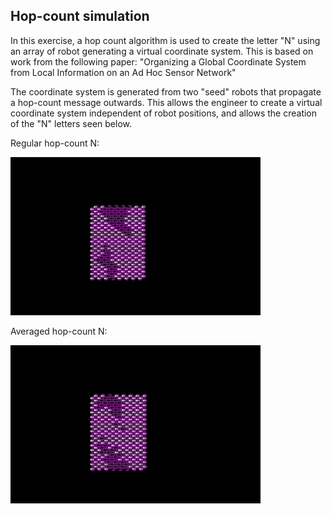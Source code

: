 ## Hop-count simulation

In this exercise, a hop count algorithm is used to create the letter "N" using an array of robot generating a virtual coordinate system. This is based on work from the following paper: "Organizing a Global Coordinate System from Local Information on an Ad Hoc Sensor Network"

The coordinate system is generated from two "seed" robots that propagate a hop-count message outwards. This allows the engineer to create a virtual coordinate system independent of robot positions, and allows the creation of the "N" letters seen below.

Regular hop-count N:

<img src="Regular.jpg" width="400"/>


Averaged hop-count N:

<img src="Smoothed.jpg" width="400"/>
